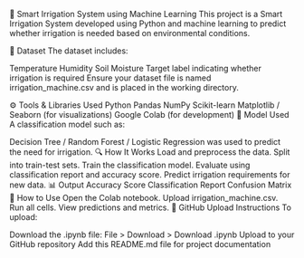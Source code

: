 🌱 Smart Irrigation System using Machine Learning
This project is a Smart Irrigation System developed using Python and machine learning to predict whether irrigation is needed based on environmental conditions.

📂 Dataset
The dataset includes:

Temperature
Humidity
Soil Moisture
Target label indicating whether irrigation is required
Ensure your dataset file is named irrigation_machine.csv and is placed in the working directory.

⚙️ Tools & Libraries Used
Python
Pandas
NumPy
Scikit-learn
Matplotlib / Seaborn (for visualizations)
Google Colab (for development)
🧠 Model Used
A classification model such as:

Decision Tree / Random Forest / Logistic Regression was used to predict the need for irrigation.
🔍 How It Works
Load and preprocess the data.
Split into train-test sets.
Train the classification model.
Evaluate using classification report and accuracy score.
Predict irrigation requirements for new data.
📊 Output
Accuracy Score
Classification Report
Confusion Matrix
📁 How to Use
Open the Colab notebook.
Upload irrigation_machine.csv.
Run all cells.
View predictions and metrics.
📌 GitHub Upload Instructions
To upload:

Download the .ipynb file: File > Download > Download .ipynb
Upload to your GitHub repository
Add this README.md file for project documentation
